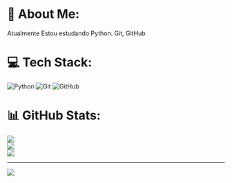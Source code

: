# 💫 About Me:
Atualmente Estou estudando Python. Git, GitHub


# 💻 Tech Stack:
![Python](https://img.shields.io/badge/python-3670A0?style=for-the-badge&logo=python&logoColor=ffdd54) ![Git](https://img.shields.io/badge/git-%23F05033.svg?style=for-the-badge&logo=git&logoColor=white) ![GitHub](https://img.shields.io/badge/github-%23121011.svg?style=for-the-badge&logo=github&logoColor=white)
# 📊 GitHub Stats:
![](https://github-readme-stats.vercel.app/api?username=AlexSouza0&theme=radical&hide_border=true&include_all_commits=false&count_private=false)<br/>
![](https://github-readme-streak-stats.herokuapp.com/?user=AlexSouza0&theme=radical&hide_border=true)<br/>
![](https://github-readme-stats.vercel.app/api/top-langs/?username=AlexSouza0&theme=radical&hide_border=true&include_all_commits=false&count_private=false&layout=compact)

---
[![](https://visitcount.itsvg.in/api?id=AlexSouza0&icon=0&color=0)](https://visitcount.itsvg.in)

<!-- Proudly created with GPRM ( https://gprm.itsvg.in ) -->
